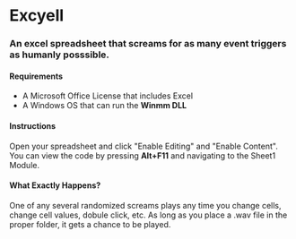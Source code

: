 <h1> Excyell </h1>
<h3>An excel spreadsheet that screams for as many event triggers as humanly posssible. </h3>

<h4>Requirements</h4>
<ul>
<li>A Microsoft Office License that includes Excel</li>
<li>A Windows OS that can run the <b>Winmm DLL</b></li>
</ul>

<h4>Instructions</h4>
<p>Open your spreadsheet and click "Enable Editing" and "Enable Content". You can view the code by pressing <b>Alt+F11</b> and navigating to 
the Sheet1 Module. </p>

<h4>What Exactly Happens?</h4>
<p>One of any several randomized screams plays any time you change cells, change cell values, dobule click, etc. As long as you place a .wav file in the proper folder, it gets a chance to be played.</p>
